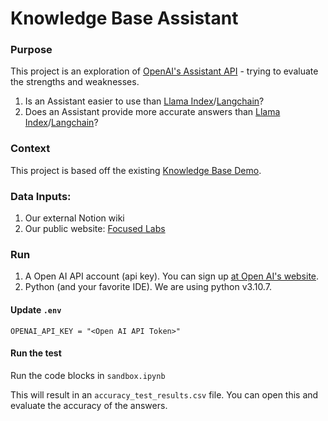 # Knowledge Base Assistant

### Purpose

This project is an exploration of [OpenAI's Assistant API](https://platform.openai.com/docs/assistants/overview) -
trying to evaluate the strengths and weaknesses.

1. Is an Assistant easier to use
   than [Llama Index](https://llamahub.ai/)/[Langchain](https://python.langchain.com/docs/get_started/introduction)?
2. Does an Assistant provide more accurate answers
   than [Llama Index](https://llamahub.ai/)/[Langchain](https://python.langchain.com/docs/get_started/introduction)?

### Context

This project is based off the existing [Knowledge Base Demo](https://github.com/focused-labs/ai-knowledge-base-demo).

### Data Inputs:

1. Our external Notion wiki
2. Our public website: [Focused Labs](https://focusedlabs.io/)

### Run

1. A Open AI API account (api key). You can sign up [at Open AI's website](https://platform.openai.com/signup).
2. Python (and your favorite IDE). We are using python v3.10.7.

#### Update `.env`

```
OPENAI_API_KEY = "<Open AI API Token>"
```

#### Run the test

Run the code blocks in `sandbox.ipynb`

This will result in an `accuracy_test_results.csv` file. You can open this and evaluate the accuracy of the answers. 